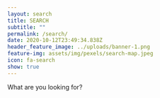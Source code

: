 ```yaml
---
layout: search
title: SEARCH
subtitle: ""
permalink: /search/
date: 2020-10-12T23:49:34.838Z
header_feature_image: ../uploads/banner-1.png
feature-img: assets/img/pexels/search-map.jpeg
icon: fa-search
show: true
---
```

What are you looking for?